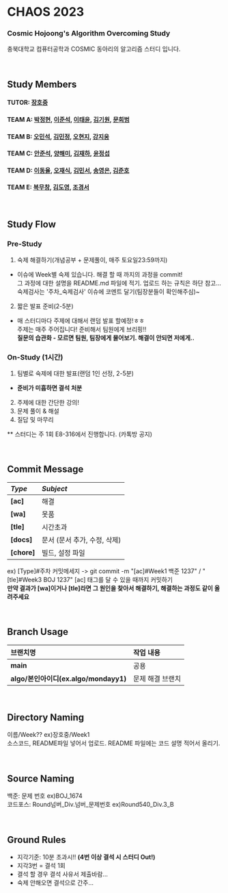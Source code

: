 # CHAOS 2023
### Cosmic Hojoong's Algorithm Overcoming Study
충북대학교 컴퓨터공학과 COSMIC 동아리의 알고리즘 스터디 입니다.</br>

</br>

## Study Members
#### TUTOR: [장호중](https://github.com/mondayy1)
#### TEAM A: [박정현](https://github.com/bitesnail), [이준석](https://github.com/ljs831), [이태윤](https://github.com/troymerai), [김기원](https://github.com/kiuuon), [문희범](https://github.com/KorBasilion)
#### TEAM B: [오민석](https://github.com/minseok-oh), [김민정](https://github.com/Minnnning), [오현지](https://github.com/hyunjiiing), [강지웅](https://github.com/KangjiUng)
#### TEAM C: [안준석](https://github.com/Rahahhaaa), [양해미](https://github.com/yanghaemi), [김재하](https://github.com/kjh3291), [윤정섭](https://github.com/jithhuP)
#### TEAM D: [이동율](https://github.com/leedongyull), [오재식](https://github.com/ohjaesik), [김민서](https://github.com/kmingseo), [송영은](https://github.com/songyeongeun), [김준호](https://github.com/junhoprog)
#### TEAM E: [복무창](https://github.com/bokob), [김도영](https://github.com/Doyoung01), [조경서](https://github.com/gyseong)

</br>

## Study Flow
### Pre-Study
1. 숙제 해결하기(개념공부 + 문제풀이, 매주 토요일23:59까지)
* 이슈에 Week별 숙제 있습니다. 해결 할 때 까지의 과정을 commit!</br>
그 과정에 대한 설명을 README.md 파일에 적기. 업로드 하는 규칙은 하단 참고...</br>
숙제검사는 '주차_숙제검사' 이슈에 코멘트 달기(팀장분들이 확인해주심)~
2. 짧은 발표 준비(2-5분)
* 매 스터디마다 주제에 대해서 랜덤 발표 할예정!ㅎㅎ</br>주제는 매주 주어집니다! 준비해서 팀원에게 브리핑!!</br>
**질문의 습관화 - 모르면 팀원, 팀장에게 물어보기. 해결이 안되면 저에게..**
### On-Study (1시간)
1. 팀별로 숙제에 대한 발표(랜덤 1인 선정, 2-5분)
* **준비가 미흡하면 결석 처분**
2. 주제에 대한 간단한 강의!
3. 문제 풀이 & 해설
5. 질답 및 마무리

** 스터디는 주 1회 E8-316에서 진행합니다. (카톡방 공지)

</br>

## Commit Message
|*Type*|*Subject*|
|:---|:---|
|**[ac]**|해결|
|**[wa]**|못품|
|**[tle]**|시간초과|
|**[docs]**|문서 (문서 추가, 수정, 삭제)|
|**[chore]**|빌드, 설정 파일|

ex) [Type]#주차 커밋메세지 -> git commit -m "[ac]#Week1 백준 1237" / "[tle]#Week3 BOJ 1237"
[ac] 태그를 달 수 있을 때까지 커밋하기   
**만약 결과가 [wa]이거나 [tle]라면 그 원인을 찾아서 해결하기, 해결하는 과정도 같이 올려주세요**

</br>

## Branch Usage
|브랜치명|작업 내용|
|:---|:---|
|**main**|공용|
|**algo/본인아이디(ex.algo/mondayy1)**|문제 해결 브랜치|

</br>

## Directory Naming
이름/Week?? ex)장호중/Week1 </br>
소스코드, README파일 넣어서 업로드. README 파일에는 코드 설명 적어서 올리기.

</br>

## Source Naming
백준: 문제 번호 ex)BOJ_1674 </br>
코드포스: Round넘버_Div.넘버_문제번호 ex)Round540_Div.3_B

</br>

## Ground Rules
* 지각기준: 10분 초과시!! **(4번 이상 결석 시 스터디 Out!)**
* 지각3번 = 결석 1회
* 결석 할 경우 결석 사유서 제출바람...
* 숙제 안해오면 결석으로 간주...

</br>

